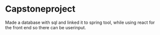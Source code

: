 # Capstoneproject
Made a database with sql and linked it to spring tool, while using react for the front end so there can be userinput.
